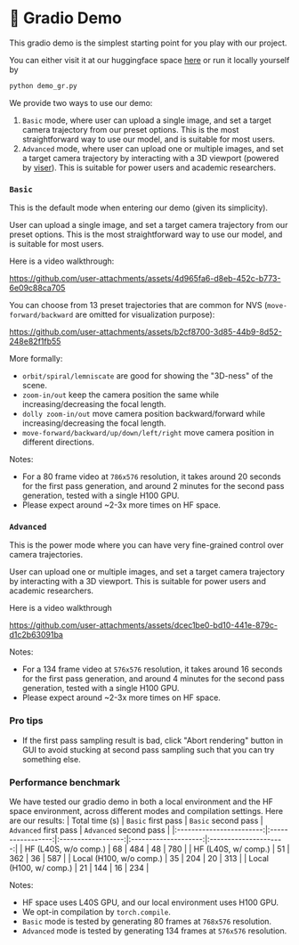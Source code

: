 # :rocket: Gradio Demo

This gradio demo is the simplest starting point for you play with our project.

You can either visit it at our huggingface space [here](https://huggingface.co/spaces/stabilityai/stable-virtual-camera) or run it locally yourself by

```bash
python demo_gr.py
```

We provide two ways to use our demo:

1. `Basic` mode, where user can upload a single image, and set a target camera trajectory from our preset options. This is the most straightforward way to use our model, and is suitable for most users.
2. `Advanced` mode, where user can upload one or multiple images, and set a target camera trajectory by interacting with a 3D viewport (powered by [viser](https://viser.studio/latest)). This is suitable for power users and academic researchers.

### `Basic`

This is the default mode when entering our demo (given its simplicity).

User can upload a single image, and set a target camera trajectory from our preset options. This is the most straightforward way to use our model, and is suitable for most users.

Here is a video walkthrough:

https://github.com/user-attachments/assets/4d965fa6-d8eb-452c-b773-6e09c88ca705

You can choose from 13 preset trajectories that are common for NVS (`move-forward/backward` are omitted for visualization purpose):

https://github.com/user-attachments/assets/b2cf8700-3d85-44b9-8d52-248e82f1fb55

More formally:

- `orbit/spiral/lemniscate` are good for showing the "3D-ness" of the scene.
- `zoom-in/out` keep the camera position the same while increasing/decreasing the focal length.
- `dolly zoom-in/out` move camera position backward/forward while increasing/decreasing the focal length.
- `move-forward/backward/up/down/left/right` move camera position in different directions.

Notes:

- For a 80 frame video at `786x576` resolution, it takes around 20 seconds for the first pass generation, and around 2 minutes for the second pass generation, tested with a single H100 GPU.
- Please expect around ~2-3x more times on HF space.

### `Advanced`

This is the power mode where you can have very fine-grained control over camera trajectories.

User can upload one or multiple images, and set a target camera trajectory by interacting with a 3D viewport. This is suitable for power users and academic researchers.

Here is a video walkthrough

https://github.com/user-attachments/assets/dcec1be0-bd10-441e-879c-d1c2b63091ba

Notes:

- For a 134 frame video at `576x576` resolution, it takes around 16 seconds for the first pass generation, and around 4 minutes for the second pass generation, tested with a single H100 GPU.
- Please expect around ~2-3x more times on HF space.

### Pro tips

- If the first pass sampling result is bad, click "Abort rendering" button in GUI to avoid stucking at second pass sampling such that you can try something else.

### Performance benchmark

We have tested our gradio demo in both a local environment and the HF space environment, across different modes and compilation settings. Here are our results:
| Total time (s) | `Basic` first pass | `Basic` second pass | `Advanced` first pass | `Advanced` second pass |
|:------------------------:|:-----------------:|:------------------:|:--------------------:|:---------------------:|
| HF (L40S, w/o comp.) | 68 | 484 | 48 | 780 |
| HF (L40S, w/ comp.) | 51 | 362 | 36 | 587 |
| Local (H100, w/o comp.) | 35 | 204 | 20 | 313 |
| Local (H100, w/ comp.) | 21 | 144 | 16 | 234 |

Notes:

- HF space uses L40S GPU, and our local environment uses H100 GPU.
- We opt-in compilation by `torch.compile`.
- `Basic` mode is tested by generating 80 frames at `768x576` resolution.
- `Advanced` mode is tested by generating 134 frames at `576x576` resolution.

